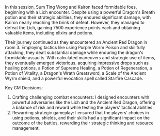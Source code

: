 In this session, Sum Ting Wong and Kairon faced formidable foes, beginning with a Lich encounter. Despite using a powerful Dragon's Breath potion and their strategic abilities, they endured significant damage, with Kairon nearly reaching the brink of defeat. However, they managed to defeat the Lich, gaining 7500 experience points each and obtaining valuable items, including elixirs and potions.

Their journey continued as they encountered an Ancient Red Dragon in room 3. Employing tactics like using Purple Worm Poison and skillfully attacking, they dealt substantial damage while enduring the dragon's formidable assaults. With calculated maneuvers and strategic use of items, they eventually emerged victorious, acquiring impressive drops such as healing potions, a Potion of Supreme Healing, a Potion of Regeneration, a Potion of Vitality, a Dragon's Wrath Greatsword, a Scale of the Ancient Wyrm shield, and a powerful evocation spell called Starfire Cascade.

Key GM Decisions:

1. Crafting challenging combat encounters: I designed encounters with powerful adversaries like the Lich and the Ancient Red Dragon, offering a balance of risk and reward while testing the players' tactical abilities.
2. Rewarding strategic gameplay: I ensured that the players' choices in using potions, shields, and their skills had a significant impact on the outcome of the battles, rewarding their strategic thinking and resource management.